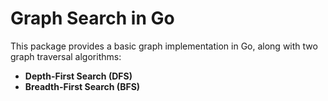 # Graph Search in Go

This package provides a basic graph implementation in Go, along with two graph traversal algorithms:

- **Depth-First Search (DFS)**
- **Breadth-First Search (BFS)**
